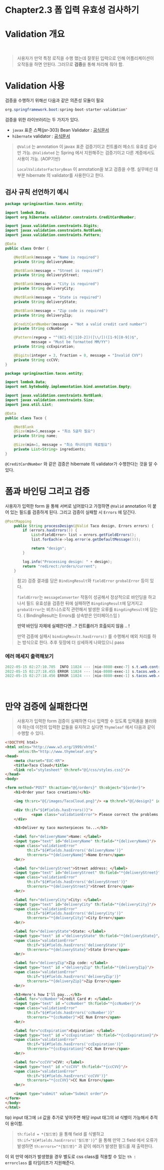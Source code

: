 
# Chapter2.3 폼 입력 유효성 검사하기

# Validation 개요

&nbsp;

> 사용자가 만약 특정 로직을 수행 했는데 잘못된 입력으로 인해 어플리케이션이 오작동을 하면 안된다. 그러므로 **검증**을 통해 처리해 줘야 함.
> 

# Validation 사용



검증을 수행하기 위해선 다음과 같은 의존성 모듈이 필요

```java
org.springframework.boot:spring-boot-starter-validation'
```

검증을 위한 라이브러리는 두 가지가 있다.

- `javax` 표준 스펙(jsr-303) Bean Validator : [공식문서](https://javaee.github.io/javaee-spec/javadocs/javax/validation/constraints/package-summary.html)
- `hibernate` validator : [공식문서](https://docs.jboss.org/hibernate/validator/6.2/reference/en-US/html_single/#section-builtin-constraints)

> `@Valid` 는 annotation 이 javax 표준 검증기이고 컨트롤러 메소드 유효성 검사만 가능.
>`@Validated` 는 Spring 에서 지원해주는 검증기이고 다른 계증에서도 사용이 가능. (AOP기반)
>
>`LocalValidatorFactoryBean` 이 annotation을 보고 검증을 수행.
실무에선 대부분 hibernate 의 validator를 사용한다고 한다.
&nbsp; 

## 검사 규칙 선언하기 예시

```java
package springinaction.tacos.entity;

import lombok.Data;
import org.hibernate.validator.constraints.CreditCardNumber;

import javax.validation.constraints.Digits;
import javax.validation.constraints.NotBlank;
import javax.validation.constraints.Pattern;

@Data
public class Order {

    @NotBlank(message = "Name is required")
    private String deliveryName;

    @NotBlank(message = "Street is required")
    private String deliveryStreet;

    @NotBlank(message = "City is required")
    private String deliveryCity;

    @NotBlank(message = "State is required")
    private String deliveryState;

    @NotBlank(message = "Zip code is required")
    private String deliveryZip;

    @CreditCardNumber(message = "Not a valid credit card number")
    private String ccNumber;

    @Pattern(regexp = "^(0[1-9]|1[0-2])([\\/])([1-9][0-9])$",
            message = "Must be formatted MM/YY")
    private String ccExpiration;

    @Digits(integer = 3, fraction = 0, message = "Invalid CVV")
    private String ccCVV;
}
```

```java
package springinaction.tacos.entity;

import lombok.Data;
import net.bytebuddy.implementation.bind.annotation.Empty;

import javax.validation.constraints.NotBlank;
import javax.validation.constraints.Size;
import java.util.List;

@Data
public class Taco {

    @NotBlank
    @Size(min=5,message = "최소 5글자 필요")
    private String name;

    @Size(min=1, message = "최소 하나이상의 재료필요")
    private List<String> ingredients;
}
```

`@CreditCardNumber` 와 같은 검증은 hibernate 의 validator가 수행한다는 것을 알 수 있다.
&nbsp;
# 폼과 바인딩 그리고 검증


사용자가 입력한 form 을 통해 서버로 넘어왔다고 가정하면 `@Valid` annotation 이 붙어 있는 필드를 검증하게 된다. 그리고 검증이 실패할 시 `Errors` 에 담긴다.

```java
@PostMapping
    public String processDesign(@Valid Taco design, Errors errors) {
        if (errors.hasErrors()) {
            List<FieldError> list = errors.getFieldErrors();
            list.forEach(e->log.error(e.getDefaultMessage()));

            return "design";
        }

        log.info("Processing design: " + design);
        return "redirect:/orders/current";
    }
```

> 참고) 검증 결과를 담은 `BindingResult`와 `fieldError` `grobalError` 등이 있다.
>
>`fieldError`는 `messageConverter` 작동이 성공해서 정상적으로 바인딩을 하고 나서 필드 유효성을 검증한 뒤에 실패하면 `BingdingResult`에 담겨지고
`grobalError`는 비즈니스로직 관련해서 발생한 오류를 `BingdingResult`에 담는다.
( BindingResult는 Errors를 상속받은 인터페이스임 )
>
>**만약 바인딩 자체에 실패한다면 ..? 컨트롤러가 호출되지 않음 .. !**
>
>만약 검증에 실패시 `bindingResult.hasErrors()` 를 수행해서 예외 처리를 하는 방식으로 한다.
추후 뒷장에 더 상세하게 나와있으니 pass
> 

### 에러 메세지 출력해보기

```java
2022-05-15 02:27:10.705  INFO 11824 --- [nio-8080-exec-7] s.t.web.controller.DesignTacoController  : Processing design: Taco(name=12345, ingredients=[FLTO, GRBF, CHED, TMTO, SLSA])
2022-05-15 02:27:18.455 ERROR 11824 --- [nio-8080-exec-1] s.tacos.web.controller.OrderController   : Must be formatted MM/YY
2022-05-15 02:27:18.456 ERROR 11824 --- [nio-8080-exec-1] s.tacos.web.controller.OrderController   : Not a valid credit card number
```
&nbsp;

# 만약 검증에 실패한다면



> 사용자가 입력한 form 검증이 실패하면 다시 입력할 수 있도록 입력폼을 불러와야 하는데 이전의 입력한 값들을 유지하고 싶다면 `Thymeleaf` 에서 다음과 같이 수행할 수 있다.
> 

```html
<!DOCTYPE html>
<html xmlns="http://www.w3.org/1999/xhtml"
      xmlns:th="http://www.thymeleaf.org">
<head>
    <meta charset="EUC-KR">
    <title>Taco Cloud</title>
    <link rel="stylesheet" th:href="@{/css/styles.css}"/>
</head>
<body>

<form method="POST" th:action="@{/orders}" th:object="${order}">
    <h1>Order your taco creations!</h1>

    <img th:src="@{/images/TacoCloud.png}"/> <a th:href="@{/design}" id="another">Design another taco</a><br/>

    <div th:if="${#fields.hasErrors()}">
			<span class="validationError"> Please correct the problems below and resubmit. </span>
    </div>

    <h3>Deliver my taco masterpieces to...</h3>

    <label for="deliveryName">Name: </label>
    <input type="text" id="deliveryName" th:field="*{deliveryName}"/>
    <span class="validationError"
          th:if="${#fields.hasErrors('deliveryName')}"
          th:errors="*{deliveryName}">Name Error</span>
    <br/>

    <label for="deliveryStreet">Street address: </label>
    <input type="text" id="deliveryStreet" th:field="*{deliveryStreet}"/>
    <span class="validationError"
          th:if="${#fields.hasErrors('deliveryStreet')}"
          th:errors="*{deliveryStreet}">Street Error</span>
    <br/>

    <label for="deliveryCity">City: </label>
    <input type="text" id="deliveryCity" th:field="*{deliveryCity}"/>
    <span class="validationError"
          th:if="${#fields.hasErrors('deliveryCity')}"
          th:errors="*{deliveryCity}">City Error</span>
    <br/>

    <label for="deliveryState">State: </label>
    <input type="text" id ="deliveryState" th:field="*{deliveryState}"/>
    <span class="validationError"
          th:if="${#fields.hasErrors('deliveryState')}"
          th:errors="*{deliveryState}">State Error</span>
    <br/>

    <label for="deliveryZip">Zip code: </label>
    <input type="text" id ="deliveryZip" th:field="*{deliveryZip}"/>
    <span class="validationError"
          th:if="${#fields.hasErrors('deliveryZip')}"
          th:errors="*{deliveryZip}">Zip Error</span>
    <br/>

    <h3>Here's how I'll pay...</h3>
    <label for="ccNumber">Credit Card #: </label>
    <input type="text" id ="ccNumber" th:field="*{ccNumber}"/>
    <span class="validationError"
          th:if="${#fields.hasErrors('ccNumber')}"
          th:errors="*{ccNumber}">CC Num Error</span>
    <br/>

    <label for="ccExpiration">Expiration: </label>
    <input type="text" id ="ccExpiration" th:field="*{ccExpiration}"/>
    <span class="validationError"
          th:if="${#fields.hasErrors('ccExpiration')}"
          th:errors="*{ccExpiration}">CC Num Error</span>
    <br/>

    <label for="ccCVV">CVV: </label>
    <input type="text" id ="ccCVV" th:field="*{ccCVV}"/>
    <span class="validationError"
          th:if="${#fields.hasErrors('ccCVV')}"
          th:errors="*{ccCVV}">CC Num Error</span>
    <br/>

    <input type="submit" value="Submit order"/>
</form>
</body>
</html>
```

tip) input 태그에 `id` 값을 추가로 넣어주면 해당 input 태그의 id 식별이 가능해서 추적이 용이함.

> `th:field = *{필드명}` 을 통해 field 를 식별하고 
`th:if="${#fields.hasErrors('필드명')}”` 을 통해 만약 그 field 에서 오류가 발생하면 
`th:errors="*{필드명}"` 과 같이 에러가 발생한 필드를 재 출력한다.

이 외 만약 에러가 발생했을 경우 별도로 css class를 적용할 수 있는 
`th : errorclass` 를 타임리프가 지원해준다.
>